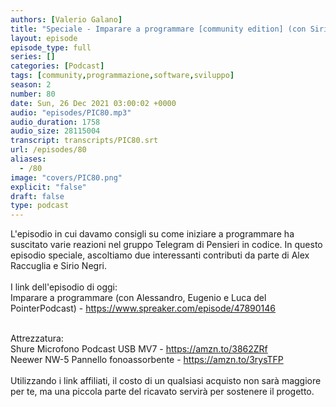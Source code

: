 ```yaml
---
authors: [Valerio Galano]
title: "Speciale - Imparare a programmare [community edition] (con Sirio Negri e Alex Raccuglia)"
layout: episode
episode_type: full
series: []
categories: [Podcast]
tags: [community,programmazione,software,sviluppo]
season: 2
number: 80
date: Sun, 26 Dec 2021 03:00:02 +0000
audio: "episodes/PIC80.mp3"
audio_duration: 1758
audio_size: 28115004
transcript: transcripts/PIC80.srt
url: /episodes/80
aliases: 
  - /80
image: "covers/PIC80.png"
explicit: "false"
draft: false
type: podcast
---
```

L'episodio in cui davamo consigli su come iniziare a programmare ha suscitato varie reazioni nel gruppo Telegram di Pensieri in codice. In questo episodio speciale, ascoltiamo due interessanti contributi da parte di Alex Raccuglia e Sirio Negri.<br />
<br />
I link dell'episodio di oggi: <br />
Imparare a programmare (con Alessandro, Eugenio e Luca del PointerPodcast) - <a href="https://www.spreaker.com/episode/47890146" rel="noopener">https://www.spreaker.com/episode/47890146</a> <br />
<br />




Attrezzatura:<br />
Shure Microfono Podcast USB MV7 - <a href="https://amzn.to/3862ZRf" rel="noopener">https://amzn.to/3862ZRf</a> <br />
Neewer NW-5 Pannello fonoassorbente - <a href="https://amzn.to/3rysTFP" rel="noopener">https://amzn.to/3rysTFP</a> <br />
<br />
Utilizzando i link affiliati, il costo di un qualsiasi acquisto non sarà maggiore per te, ma una piccola parte del ricavato servirà per sostenere il progetto.<br />
<br />






